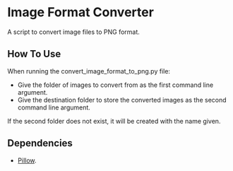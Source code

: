 # Image Format Converter
A script to convert image files to PNG format.

## How To Use  
When running the convert_image_format_to_png.py file:  
- Give the folder of images to convert from as the first command line argument.
- Give the destination folder to store the converted images as the second command line argument.

If the second folder does not exist, it will be created with the name given.

## Dependencies
- [Pillow](https://pillow.readthedocs.io/en/stable/).